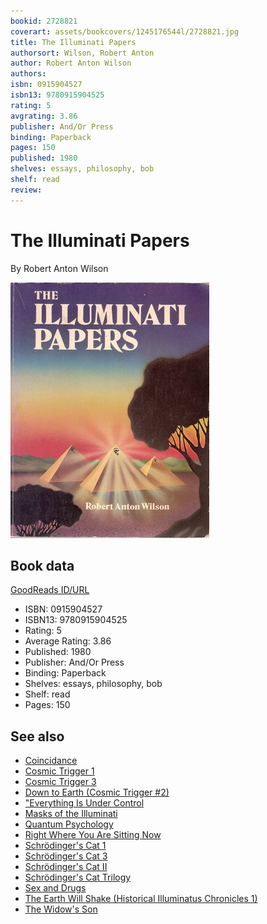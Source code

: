 ```yaml
---
bookid: 2728821
coverart: assets/bookcovers/1245176544l/2728821.jpg
title: The Illuminati Papers
authorsort: Wilson, Robert Anton
author: Robert Anton Wilson
authors: 
isbn: 0915904527
isbn13: 9780915904525
rating: 5
avgrating: 3.86
publisher: And/Or Press
binding: Paperback
pages: 150
published: 1980
shelves: essays, philosophy, bob
shelf: read
review: 
---
```


# The Illuminati Papers

By Robert Anton Wilson

![](../../assets/bookcovers/1245176544l/2728821.jpg)

## Book data

[GoodReads ID/URL](https://www.goodreads.com/book/show/2728821)

- ISBN: 0915904527
- ISBN13: 9780915904525
- Rating: 5
- Average Rating: 3.86
- Published: 1980
- Publisher: And/Or Press
- Binding: Paperback
- Shelves: essays, philosophy, bob
- Shelf: read
- Pages: 150


## See also

- [Coincidance](Coincidance-_A_Head_Test.md)
- [Cosmic Trigger 1](Cosmic_Trigger_1-_Final_Secret_of_the_Illuminati.md)
- [Cosmic Trigger 3](Cosmic_Trigger_3-_My_Life_After_Death.md)
- [Down to Earth (Cosmic Trigger #2)](Down_to_Earth_Cosmic_Trigger_2.md)
- ["Everything Is Under Control](Everything_Is_Under_Control-_Conspiracies__Cults_and_Cover-ups.md)
- [Masks of the Illuminati](Masks_of_the_Illuminati.md)
- [Quantum Psychology](Quantum_Psychology-_How_Brain_Software_Programs_You_and_Your_World.md)
- [Right Where You Are Sitting Now](Right_Where_You_Are_Sitting_Now.md)
- [Schrödinger's Cat 1](Schrödingers_Cat_1-_The_Universe_Next_Door.md)
- [Schrödinger's Cat 3](Schrödingers_Cat_3-_The_Homing_Pigeons.md)
- [Schrödinger's Cat II](Schrödingers_Cat_II-_The_Trick_Top_Hat.md)
- [Schrödinger's Cat Trilogy](Schrödingers_Cat_Trilogy.md)
- [Sex and Drugs](Sex_and_Drugs-_A_Journey_Beyond_Limits.md)
- [The Earth Will Shake (Historical Illuminatus Chronicles 1)](The_Earth_Will_Shake_Historical_Illuminatus_Chronicles_1.md)
- [The Widow's Son](The_Widows_Son.md)
